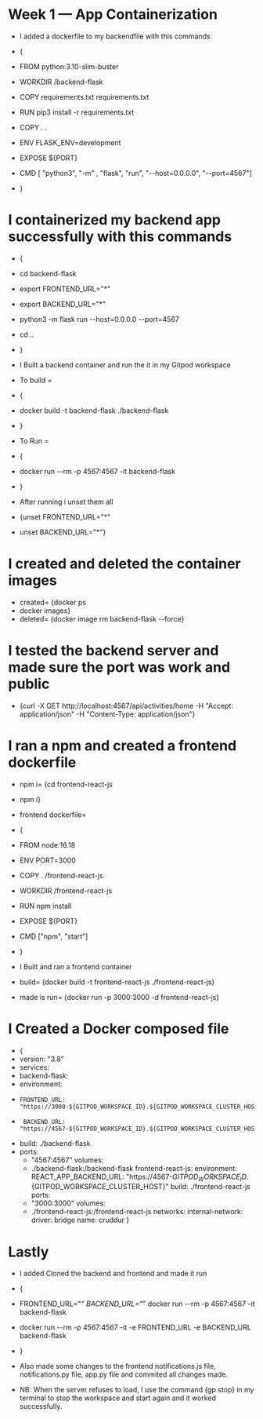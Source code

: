# Week 1 — App Containerization

- I added a dockerfile to my backendfile with this commands
- {
- FROM python:3.10-slim-buster

- WORKDIR /backend-flask

- COPY requirements.txt requirements.txt
- RUN pip3 install -r requirements.txt

- COPY . .

- ENV FLASK_ENV=development

- EXPOSE ${PORT}
- CMD [ "python3", "-m" , "flask", "run", "--host=0.0.0.0", "--port=4567"] 
- }

# I containerized my backend app successfully with this commands
- {
- cd backend-flask
- export FRONTEND_URL="*"
- export BACKEND_URL="*"
- python3 -m flask run --host=0.0.0.0 --port=4567
- cd ..
- }

- I Built a backend container and run the it in my Gitpod workspace
- To build = 
- {
- docker build -t  backend-flask ./backend-flask
- }
- To Run =
- {
- docker run --rm -p 4567:4567 -it backend-flask
- }

- After running i unset them all
- {unset FRONTEND_URL="*"
- unset BACKEND_URL="*"}

# I created and deleted the container images
- created= {docker ps
- docker images}
- deleted= {docker image rm backend-flask --force}

# I tested the backend server and made sure the port was work and public
- {curl -X GET http://localhost:4567/api/activities/home -H "Accept: application/json" -H "Content-Type: application/json"}
  
# I ran a npm and created a frontend dockerfile
- npm i= {cd frontend-react-js
- npm i}
 
- frontend dockerfile= 
- {
- FROM node:16.18

- ENV PORT=3000

- COPY . /frontend-react-js
- WORKDIR /frontend-react-js
- RUN npm install
- EXPOSE ${PORT}
- CMD ["npm", "start"]
- }

- I Built and ran a frontend container
- build= {docker build -t frontend-react-js ./frontend-react-js}
- made is run= {docker run -p 3000:3000 -d frontend-react-js}

# I Created a Docker composed file
- {
- version: "3.8"
- services:
-  backend-flask:
-   environment:
-     FRONTEND_URL: "https://3000-${GITPOD_WORKSPACE_ID}.${GITPOD_WORKSPACE_CLUSTER_HOST}"
-      BACKEND_URL: "https://4567-${GITPOD_WORKSPACE_ID}.${GITPOD_WORKSPACE_CLUSTER_HOST}"
-    build: ./backend-flask
-    ports:
      - "4567:4567"
    volumes:
      - ./backend-flask:/backend-flask
  frontend-react-js:
    environment:
      REACT_APP_BACKEND_URL: "https://4567-${GITPOD_WORKSPACE_ID}.${GITPOD_WORKSPACE_CLUSTER_HOST}"
    build: ./frontend-react-js
    ports:
      - "3000:3000"
    volumes:
      - ./frontend-react-js:/frontend-react-js
      networks: 
  internal-network:
    driver: bridge
    name: cruddur
    }

# Lastly
- I added Cloned the backend and frontend and made it run
- {
- FRONTEND_URL="*" BACKEND_URL="*" docker run --rm -p 4567:4567 -it backend-flask

- docker run --rm -p 4567:4567 -it  -e FRONTEND_URL -e BACKEND_URL backend-flask
- }
- Also made some changes to the frontend notifications.js file, notifications.py file, app.py file and commited all changes made.
- NB: When the server refuses to load, I use the command {gp stop} in my terminal to stop the workspace and start again and it worked successfully.
  


  

